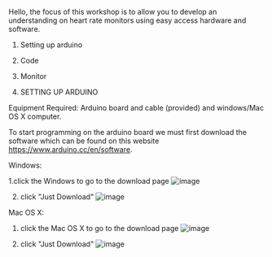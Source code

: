 Hello, the focus of this workshop is to allow you to develop an understanding on heart rate monitors using easy access hardware and software.

1. Setting up arduino
2. Code
3. Monitor


1. SETTING UP ARDUINO

Equipment Required: Arduino board and cable (provided) and windows/Mac OS X computer.

To start programming on the arduino board we must first download the software which can be found on this website https://www.arduino.cc/en/software. 

Windows:

1.click the Windows to go to the download page
![image](https://user-images.githubusercontent.com/101861606/167060887-3daed9c0-9929-45d8-b433-5a258fafbaaa.png)

2. click "Just Download"
![image](https://user-images.githubusercontent.com/101861606/167061052-5ff56238-d6bd-4d4a-a754-0ddbd2609f2e.png)



Mac OS X:

1. click the Mac OS X to go to the download page
![image](https://user-images.githubusercontent.com/101861606/167060903-e2f5839b-71b9-47f7-a6ba-d1d12abd22cd.png)

2. click "Just Download"
![image](https://user-images.githubusercontent.com/101861606/167061052-5ff56238-d6bd-4d4a-a754-0ddbd2609f2e.png)


